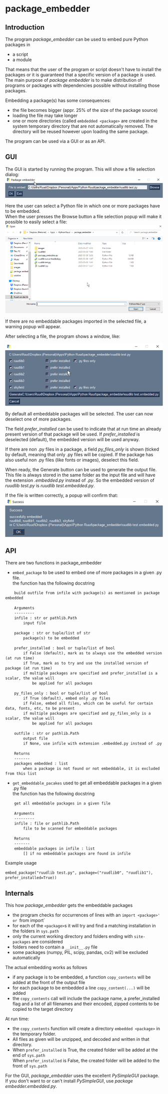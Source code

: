 # package_embedder
## Introduction
The program *package_embedder* can be used to embed pure Python packages in
- a script
- a module

That means that the user of the program or script doesn't have to install the packages or it is
guaranteed that a specific version of a package is used.  
The main purpose of *package embedder* is to make distribution of programs or packages with dependencies possible without
installing those packages.

Embedding a package(s) has some consequences:
- the file becomes bigger (appr. 25% of the size of the package source)
- loading the file may take longer
- one or more directories (called `embdedded <package>` are created in the system temporary directory that are not automatically removed.
The directory will be reused however upon loading the same package. 

The program can be used via a GUI or as an API.

## GUI
The GUI is started by running the program.
This will show a file selection dialog:
![image1](images/package_embedder_1.png)

Here the user can select a Python file in which one or more packages have to be embedded.  
When the user presses the Browse button a file selection popup will make it possible to easily select a file:
![image4](images/package_embedder_4.png)

If there are no embeddable packages imported in the selected file, a warning popup will appear.

After selecting a file, the program shows a window, like:

![image2](images/package_embedder_2.png)

By default all embeddable packages will be selected. The user can now deselect one of more packages.

The field *prefer_installed* can be used to indicate that at run time an already present version of that package
will be used. If *prefer_installed* is deselected (default), the embedded version will be used anyway.

If there are non .py files in a package, a field *py_files_only* is shown (ticked by default, meaning that only .py files will be copied. If the package has also 
useful non .py files (like fonts or images), deselect this field.

When ready, the Generate button can be used to generate the output file. This file is always stored in the same folder as
the input file and will have the extension *.embedded.py* instead of *.py*. So the embedded version of *ruudlib test.py* is *ruudlib test.embedded.py*.

If the file is written correctly, a popup will confirm that:
![image3](images/package_embedder_3.png)

## API  
There are two functions in package_embedder
- `embed_package`
to be used to embed one of more packages in a given .py file.  
the function has the following docstring  
```
    build outfile from infile with package(s) as mentioned in package embedded

    Arguments
    ---------
    infile : str or pathlib.Path
        input file

    package : str or tuple/list of str
        package(s) to be embedded

    prefer_installed : bool or tuple/list of bool
        if False (default), mark as to always use the embedded version (at run time)
        if True, mark as to try and use the installed version of package (at run time)
        if multiple packages are specified and prefer_installed is a scalar, the value will
            be applied for all packages

    py_files_only : bool or tuple/list of bool
        if True (default), embed only .py files
        if False, embed all files, which can be useful for certain data, fonts, etc, to be present
        if multiple packages are specified and py_files_only is a scalar, the value will
            be applied for all packages

    outfile : str or pathlib.Path
        output file
        if None, use infile with extension .embedded.py instead of .py

    Returns
    -------
    packages embedded : list
        when a package is not found or not embeddable, it is excluded from this list

```
- `get_embeddable_pacakes` used to get all embeddable packages in a given .py file  
the function has the following docstring  
```
    get all embeddable packages in a given file

    Arguments
    ---------
    infile : file or pathlib.Path
        file to be scanned for embeddable packages

    Returns
    -------
    embeddable packages in infile : list
        [] if no embeddable packages are found in infile
```
Example usage
```
embed_package("ruudlib test.py", package=("ruudlib0", "ruudlib1"), prefer_installed=True))
```

## Internals
This how *package_embedder* gets the embeddable packages
- the program checks for occurrences of lines with an `import <package>' or `from <package> import`
- for each of the `<package>`s it will try and find a matching installation in the folders 
in `sys.path`
- only the current working directory and folders ending with  `site-packages` are considered
- folders need  to contain a `__init__.py` file
- some packages (numpy, PIL, scipy, pandas, cv2) will be excluded automatically
    
The actual embedding works as follows
- if any package is to be embedded, a function `copy_contents` will be added at the front of
the output file
- for each package to be embedded a line `copy_content(...)` will be added
- the `copy_contents` call will include the package name, a prefer_installed flag and a list of all
filenames and their encoded, zipped contents to be copied to the target directory

At run time:
- the `copy_contents` function will create a directory `embedded <package>` in the temporary folder.
- All files as given will be unzipped, and decoded and written in that directory.
- When `prefer_installed` is True, the created folder will be added at the end of `sys.path`  
When `prefer_installed` is False, the created folder will be added to the front of `sys.path`

For the GUI, *package_embedder* uses the excellent *PySimpleGUI* package.  
If you don't want to or can't install *PySimpleGUI*, use *package embedder.embedded.py*.
